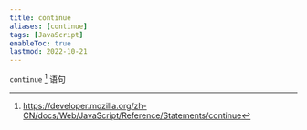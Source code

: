 ```yaml
---
title: continue
aliases: [continue]
tags: [JavaScript]
enableToc: true
lastmod: 2022-10-21
---
```


`continue` [^1] 语句

[^1]: <https://developer.mozilla.org/zh-CN/docs/Web/JavaScript/Reference/Statements/continue>
